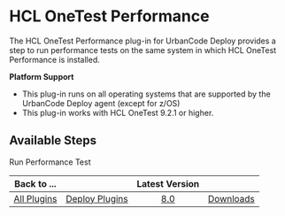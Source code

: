 
HCL OneTest Performance
=======================


The HCL OneTest Performance plug-in for UrbanCode Deploy provides a step to run performance tests on the same system in 
which HCL OneTest Performance is installed.


 **Platform Support**
* This plug-in runs on all operating systems that 
are supported by the UrbanCode Deploy agent (except for z/OS)
* This plug-in works with HCL OneTest 9.2.1 or higher.




Available Steps
---------------


Run Performance Test





|Back to ...||Latest Version||
| :---: | :---: | :---: | :---: |
|[All Plugins](../../index.md)|[Deploy Plugins](../README.md)|[8.0](https://raw.githubusercontent.com/UrbanCode/IBM-UCD-PLUGINS/main/files/HCLOneTestPerf/HOT-PERF-UCD-8.0.zip)|[Downloads](downloads.md)|

